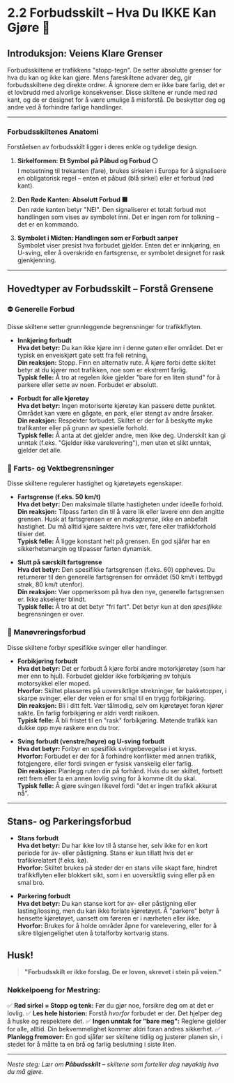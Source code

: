 # 2.2 Forbudsskilt – Hva Du IKKE Kan Gjøre 🚫

## Introduksjon: Veiens Klare Grenser
Forbudsskiltene er trafikkens "stopp-tegn". De setter absolutte grenser for hva du kan og ikke kan gjøre. Mens fareskiltene advarer deg, gir forbudsskiltene deg direkte ordrer. Å ignorere dem er ikke bare farlig, det er et lovbrudd med alvorlige konsekvenser. Disse skiltene er runde med rød kant, og de er designet for å være umulige å misforstå. De beskytter deg og andre ved å forhindre farlige handlinger.

---

### Forbudsskiltenes Anatomi

Forståelsen av forbudsskilt ligger i deres enkle og tydelige design.

1.  **Sirkelformen: Et Symbol på Påbud og Forbud ⚪**  
    I motsetning til trekanten (fare), brukes sirkelen i Europa for å signalisere en obligatorisk regel – enten et påbud (blå sirkel) eller et forbud (rød kant).

2.  **Den Røde Kanten: Absolutt Forbud 🟥**  
    Den røde kanten betyr "NEI". Den signaliserer et totalt forbud mot handlingen som vises av symbolet inni. Det er ingen rom for tolkning – det er en kommando.

3.  **Symbolet i Midten: Handlingen som er Forbudt  запрет**  
    Symbolet viser presist hva forbudet gjelder. Enten det er innkjøring, en U-sving, eller å overskride en fartsgrense, er symbolet designet for rask gjenkjenning.

---

## Hovedtyper av Forbudsskilt – Forstå Grensene

### ⛔ Generelle Forbud
Disse skiltene setter grunnleggende begrensninger for trafikkflyten.

-   **Innkjøring forbudt**  
    **Hva det betyr:** Du kan ikke kjøre inn i denne gaten eller området. Det er typisk en enveiskjørt gate sett fra feil retning.  
    **Din reaksjon:** Stopp. Finn en alternativ rute. Å kjøre forbi dette skiltet betyr at du kjører mot trafikken, noe som er ekstremt farlig.  
    **Typisk felle:** Å tro at regelen ikke gjelder "bare for en liten stund" for å parkere eller sette av noen. Forbudet er absolutt.

-   **Forbudt for alle kjøretøy**  
    **Hva det betyr:** Ingen motoriserte kjøretøy kan passere dette punktet. Området kan være en gågate, en park, eller stengt av andre årsaker.  
    **Din reaksjon:** Respekter forbudet. Skiltet er der for å beskytte myke trafikanter eller på grunn av spesielle forhold.  
    **Typisk felle:** Å anta at det gjelder andre, men ikke deg. Underskilt kan gi unntak (f.eks. "Gjelder ikke varelevering"), men uten et slikt unntak, gjelder det alle.

### 💨 Farts- og Vektbegrensninger
Disse skiltene regulerer hastighet og kjøretøyets egenskaper.

-   **Fartsgrense (f.eks. 50 km/t)**  
    **Hva det betyr:** Den maksimale tillatte hastigheten under ideelle forhold.  
    **Din reaksjon:** Tilpass farten din til å være lik eller lavere enn den angitte grensen. Husk at fartsgrensen er en *maksgrense*, ikke en anbefalt hastighet. Du må alltid kjøre saktere hvis vær, føre eller trafikkforhold tilsier det.  
    **Typisk felle:** Å ligge konstant helt på grensen. En god sjåfør har en sikkerhetsmargin og tilpasser farten dynamisk.

-   **Slutt på særskilt fartsgrense**  
    **Hva det betyr:** Den spesifikke fartsgrensen (f.eks. 60) oppheves. Du returnerer til den generelle fartsgrensen for området (50 km/t i tettbygd strøk, 80 km/t utenfor).  
    **Din reaksjon:** Vær oppmerksom på hva den nye, generelle fartsgrensen er. Ikke akselerer blindt.  
    **Typisk felle:** Å tro at det betyr "fri fart". Det betyr kun at den *spesifikke* begrensningen er over.

### 🔄 Manøvreringsforbud
Disse skiltene forbyr spesifikke svinger eller handlinger.

-   **Forbikjøring forbudt**  
    **Hva det betyr:** Det er forbudt å kjøre forbi andre motorkjøretøy (som har mer enn to hjul). Forbudet gjelder ikke forbikjøring av tohjuls motorsykkel eller moped.  
    **Hvorfor:** Skiltet plasseres på uoversiktlige strekninger, før bakketopper, i skarpe svinger, eller der veien er for smal til en trygg forbikjøring.  
    **Din reaksjon:** Bli i ditt felt. Vær tålmodig, selv om kjøretøyet foran kjører sakte. En farlig forbikjøring er aldri verdt risikoen.  
    **Typisk felle:** Å bli fristet til en "rask" forbikjøring. Møtende trafikk kan dukke opp mye raskere enn du tror.

-   **Sving forbudt (venstre/høyre) og U-sving forbudt**  
    **Hva det betyr:** Forbyr en spesifikk svingebevegelse i et kryss.  
    **Hvorfor:** Forbudet er der for å forhindre konflikter med annen trafikk, fotgjengere, eller fordi svingen er fysisk vanskelig eller farlig.  
    **Din reaksjon:** Planlegg ruten din på forhånd. Hvis du ser skiltet, fortsett rett frem eller ta en annen lovlig sving for å komme dit du skal.  
    **Typisk felle:** Å gjøre svingen likevel fordi "det er ingen trafikk akkurat nå".

---

## Stans- og Parkeringsforbud

-   **Stans forbudt**  
    **Hva det betyr:** Du har ikke lov til å stanse her, selv ikke for en kort periode for av- eller påstigning. Stans er kun tillatt hvis det er trafikkrelatert (f.eks. kø).  
    **Hvorfor:** Skiltet brukes på steder der en stans ville skapt fare, hindret trafikkflyten eller blokkert sikt, som i en uoversiktlig sving eller på en smal bro.

-   **Parkering forbudt**  
    **Hva det betyr:** Du kan stanse kort for av- eller påstigning eller lasting/lossing, men du kan ikke forlate kjøretøyet. Å "parkere" betyr å hensette kjøretøyet, uansett om føreren er i nærheten eller ikke.  
    **Hvorfor:** Brukes for å holde områder åpne for varelevering, eller for å sikre tilgjengelighet uten å totalforby kortvarig stans.

## Husk!

> **"Forbudsskilt er ikke forslag. De er loven, skrevet i stein på veien."**

### Nøkkelpoeng for Mestring:
✅ **Rød sirkel = Stopp og tenk:** Før du gjør noe, forsikre deg om at det er lovlig.
✅ **Les hele historien:** Forstå *hvorfor* forbudet er der. Det hjelper deg å huske og respektere det.
✅ **Ingen unntak for "bare meg":** Reglene gjelder for alle, alltid. Din bekvemmelighet kommer aldri foran andres sikkerhet.
✅ **Planlegg fremover:** En god sjåfør ser skiltene tidlig og justerer planen sin, i stedet for å måtte ta en brå og farlig beslutning i siste liten.

---

*Neste steg: Lær om **Påbudsskilt** – skiltene som forteller deg nøyaktig hva du *må* gjøre.*
